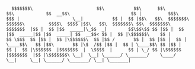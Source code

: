 `   $$$$$$$\                        $$\           $$\      $$\                     $$\           
    $$  __$$\                       $$ |          $$$\    $$$ |                    \__|          
    $$ |  $$ |$$\   $$\  $$$$$$$\ $$$$$$\         $$$$\  $$$$ |$$\   $$\  $$$$$$$\ $$\  $$$$$$$\ 
    $$$$$$$  |$$ |  $$ |$$  _____|\_$$  _|        $$\$$\$$ $$ |$$ |  $$ |$$  _____|$$ |$$  _____|
    $$  __$$< $$ |  $$ |\$$$$$$\    $$ |          $$ \$$$  $$ |$$ |  $$ |\$$$$$$\  $$ |$$ /      
    $$ |  $$ |$$ |  $$ | \____$$\   $$ |$$\       $$ |\$  /$$ |$$ |  $$ | \____$$\ $$ |$$ |      
    $$ |  $$ |\$$$$$$  |$$$$$$$  |  \$$$$  |      $$ | \_/ $$ |\$$$$$$  |$$$$$$$  |$$ |\$$$$$$$\
    \__|  \__| \______/ \_______/    \____/       \__|     \__| \______/ \_______/ \__| \_______|    `
